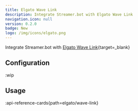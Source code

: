 ```yaml
---
title: Elgato Wave Link
description: Integrate Streamer.bot with Elgato Wave Link
navigation.icon: null
version: 0.2.0
badge: New
logo: /img/icons/elgato.png
---
```


Integrate Streamer.bot with [Elgato Wave Link](https://elgato.com){target=_blank}

## Configuration
:wip

## Usage
:api-reference-cards{path=elgato/wave-link}